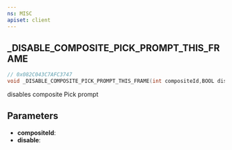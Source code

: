 ```yaml
---
ns: MISC
apiset: client
---
```

## _DISABLE_COMPOSITE_PICK_PROMPT_THIS_FRAME

```c
// 0x082C043C7AFC3747
void _DISABLE_COMPOSITE_PICK_PROMPT_THIS_FRAME(int compositeId,BOOL disable);
```

disables composite Pick prompt

## Parameters
* **compositeId**:
* **disable**:



